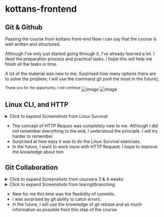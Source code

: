 # kottans-frontend

## Git & Github

Passing the course from kottans front-end
Now i can say that the course is well written and structured.

Although I've only just started going through it, I've already learned a lot.
I liked the preparation process and practical tasks. I hope this will help me finish all the tasks in time.

A lot of the material was new to me;
Surprised how many options there are to solve the problem;
I will use the command git pool  the most in the future);

<sup> Thank you for the opportunity, I will continue </sup>
![image](https://user-images.githubusercontent.com/62564590/185950759-6ae59bfe-b03d-4fe6-a63f-f7df7fbd0005.png)
![image](https://user-images.githubusercontent.com/62564590/185950805-ca804097-3727-474a-a8a8-f8a9ab16ec01.png)



## Linux CLI, and HTTP
<details><summary> Click to expand Screenshots from Linux Survival </summary>

![linux_cli_done](task_linux_cli/prtSc_Linux.png)

</details>

- The concept of HTTP Reques was completely new to me. Although I did not remember everything to the end, I understood the principle. I will try harder to remember.
- Surprised at how easy it was to do the Linux Survival exercises.
- In the future, I want to work more with HTTP Request. I hope to improve the knowledge about him


## Git Collaboration
<details><summary> Click to expand Screenshots from coursera 3 & 4 weeks </summary>

![linux_cli_done](task_git_collaboration/courseraWeek3-4.png)

</details>
<details><summary> Click to expand Screenshots from  learngitbranching </summary>

![linux_cli_done](task_git_collaboration/git_remotes.png)

</details>

- New for me this time was the flexibility of commits.
- I was surprised by git ability to catch errors.
- In the future, I will use the knowledge of git rebase and as much information as possible from this step of the course.
